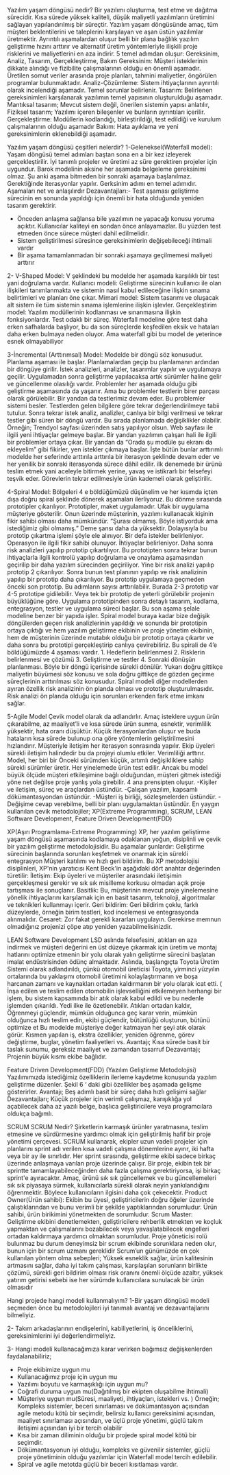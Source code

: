 Yazılım yaşam döngüsü nedir?
Bir yazılımı oluşturma, test etme ve dağıtma sürecidir. Kısa sürede yüksek kaliteli, düşük maliyetli yazılımların üretimini sağlayan yapılandırılmış bir süreçtir. Yazılım yaşam döngüsünde amaç, tüm müşteri beklentilerini ve taleplerini karşılayan ve aşan üstün yazılımlar üretmektir. Ayrıntılı aşamalardan oluşur  belli bir plana bağlılık yazılım geliştirme hızını arttırır ve alternatif üretim yöntemleriyle ilişkili proje risklerini ve maliyetlerini en aza indirir. 5 temel adımdan oluşur: Gereksinim, Analiz, Tasarım, Gerçekleştirme, Bakım
Gereksinim: Müşteri isteklerinin dikkate alındığı ve fizibilite çalışmalarının olduğu en önemli aşamadır. Üretilen somut veriler arasında proje planları, tahmini maliyetler, öngörülen programlar bulunmaktadır.
Analiz-Çözümleme: Sistem ihtiyaçlarının ayrıntılı olarak incelendiği aşamadır. Temel sorunlar belirlenir.
Tasarım: Belirlenen gereksinimleri karşılanarak yazılımın temel yapısının oluşturulduğu aşamadır. Mantıksal tasarım; Mevcut sistem değil, önerilen sistemin yapısı anlatılır,
Fiziksel tasarım; Yazılımı içeren bileşenler ve bunların ayrıntıları içerilir.
Gerçekleştirme: Modüllerin kodlandığı, birleştirildiği, test edildiği ve kurulum çalışmalarının olduğu aşamadır 
Bakım: Hata ayıklama ve yeni gereksinimlerin eklenebildiği aşamadır.

Yazılım yaşam döngüsü çeşitleri nelerdir?
1-Geleneksel(Waterfall model): Yaşam döngüsü temel adımları baştan sona en a bir kez izleyerek gerçekleştirilir. İyi tanımlı projeler ve üretimi az süre gerektiren projeler için uygundur. Barok modelinin aksine her aşamada belgeleme gereksinimi olmaz. Şu anki aşama bitmeden bir sonraki aşamaya başlanılmaz. Gerektiğinde iterasyonlar yapılır. Gerksinim adımı en temel adımıdır. Aşamaları net ve anlaşılırdır
Dezavantajları:- Test aşaması geliştirme sürecinin en sonunda yapıldığı için önemli bir hata olduğunda yeniden tasarım gerektirir.
-	Önceden anlaşma sağlansa bile yazılımın ne yapacağı konusu yoruma açıktır. Kullanıcılar kaliteyi en sondan önce anlayamazlar. Bu yüzden test etmeden önce sürece müşteri dahil edilmelidir.
-	Sistem geliştirilmesi süresince gereksinimlerin değişebileceği ihtimali vardır
-	Bir aşama tamamlanmadan bir sonraki aşamaya geçilmemesi maliyeti arttırır

2- V-Shaped Model: 
V şeklindeki bu modelde her aşamada karşılıklı bir test yani doğrulama vardır.
Kullanıcı modeli: Geliştirme sürecinin kullanıcı ile olan ilişkileri tanımlanmakta ve sistemin nasıl kabul edileceğine ilişkin sınama belirtimleri ve planları öne çıkar.
Mimari model: Sistem tasarımı ve oluşacak alt sistem ile tüm sistemin  sınama  işlemlerine ilişkin işlevler.
Gerçekleştirim model: Yazılım modüllerinin kodlanması ve sınanmasına ilişkin fonksiyonlardır.
Test odaklı bir süreç. Waterfall modeline göre test daha erken safhalarda başlıyor, bu da son süreçlerde keşfedilen eksik ve hataları daha erken bulmaya neden oluyor. Ama waterfall gibi bu model de yeterince esnek olmayabiliyor

3-İncremental (Arttırımsal) Model:
Modelde bir döngü söz konusudur. Planlama aşaması ile başlar. Planlamalardan geçip bu planlamanın ardından bir döngüye girilir. İstek analizleri, analizler, tasarımlar yapılır ve uygulamaya geçilir.  Uygulamadan sonra geliştirme yapılacaksa artık sürümler haline gelir ve güncellenme olasılığı vardır. Problemler her aşamada olduğu gibi geliştirme aşamasında da yaşanır. Ama bu problemler testlerin birer parçası olarak görülebilir. Bir yandan da testlerimiz devam eder. Bu problemler sistemi besler. Testlerden gelen bilgilere göre tekrar değerlendirilmeye tabii tutulur. Sonra tekrar istek analiz, analizler, canlıya bir bilgi verilmesi ve tekrar testler gibi süren bir döngü vardır. Bu sırada planlamada değişiklikler olabilir.
Örneğin;  Trendyol sayfası üzerinden satış yapılıyor olsun. Web sayfası ile ilgili yeni ihtiyaçlar gelmeye başlar. Bir yandan yazılımın çalışan hali ile ilgili bir problemler ortaya çıkar. Bir yandan da “Orada şu modüle şu ekranı da ekleyelim” gibi fikirler, yen istekler çıkmaya başlar. İşte bütün bunlar arttırımlı modelde her seferinde arttırıla arttırıla bir iterasyon şeklinde devam eder ve her yenilik bir sonraki iterasyonda sürece dâhil edilir.
ilk denemede bir ürünü teslim etmek yani aceleyle bitirmek yerine, yavaş ve istikrarlı bir felsefeyi teşvik eder. Görevlerin tekrar edilmesiyle ürün kademeli olarak geliştirilir.

4-Spiral Model:
Bölgeleri 4 e böldüğümüzü düşünelim ve her kısımda içten dışa doğru spiral şeklinde dönerek aşamaları ilerliyoruz. Bu dönme sırasında prototipler çıkarılıyor. Prototipler, maket uygulamadır. Ufak bir uygulama müşteriye gösterilir. Onun üzerinde müşterinin, yazılımı kullanacak kişinin fikir sahibi olması daha mümkündür. “Şurası olmamış. Böyle istiyorduk ama istediğimiz gibi olmamış.” Deme şansı daha da yüksektir. Dolayısıyla bu prototip çıkartma işlemi şöyle ele alınıyor. Bir defa istekler belirleniyor. Operasyon ile ilgili fikir sahibi olunuyor. İhtiyaçlar belirleniyor. Daha sonra risk analizleri yapılıp prototip çıkartılıyor. Bu prototipten sonra tekrar bunun ihtiyaçlarla ilgili kontrolü yapılıp doğrulama ve onaylama aşamasından geçirilip bir daha yazılım sürecinden geçiriliyor. Yine bir risk analizi yapılıp prototip 2 çıkarılıyor. Sonra bunun test planının yapılıp ve risk analizinin yapılıp bir prototip daha çıkarılıyor. Bu prototip uygulamaya geçmeden önceki son prototip. Bu adımların sayısı arttırılabilir. Burada 2-3 prototip var 4-5 prototipe gidilebilir. Veya tek bir prototip de yeterli görülebilir projenin büyüklüğüne göre. Uygulama prototipinden sonra detaylı tasarım, kodlama, entegrasyon, testler ve uygulama süreci başlar. Bu son aşama şelale modeline benzer bir yapıda işler. Spiral model buraya kadar bize değişik döngülerden geçen risk analizlerinin yapıldığı ve sonunda bir prototipin ortaya çıktığı ve hem yazılım geliştirme ekibinin ve proje yönetim ekibinin, hem de müşterinin üzerinde mutabık olduğu bir prototip ortaya çıkartır ve daha sonra bu prototipi gerçekleştirip canlıya çevirebiliriz. Bu spirali de 4’e böldüğümüzde 4 aşaması vardır. 1. Hedeflerin belirlenmesi 2. Risklerin belirlenmesi ve çözümü 3. Geliştirme ve testler 4. Sonraki dönüşün planlanması. Böyle bir döngü içerisinde sürekli dönülür. Yukarı doğru gittikçe maliyetin büyümesi söz konusu ve sola doğru gittikçe de gözden geçirme süreçlerinin arttırılması söz konusudur. Spiral modeli diğer modellerden ayıran özellik risk analizinin ön planda olması ve prototip oluşturulmasıdır. Risk analizi ön planda olduğu için sorunları erkenden fark etme imkanı sağlar.

5-Agile Model
Çevik model olarak da adlandırlır. Amaç isteklere uygun ürün çıkarabilme, az maaliyet’li ve kısa sürede ürün sunma, esnektir, verimlilik yüksektir,  hata oranı düşüktür.
Küçük iterasyonlardan oluşur ve buda hataların kısa sürede bulunup ona göre yöntemlerin geliştirilmesini hızlandırır. Müşteriyle iletişim her iterasyon sonrasında yapılır. Ekip üyeleri sürekli iletişim halindedir bu da projeyi olumlu etkiler. Verimliliği arttırır. Model, her biri bir Önceki sürümden küçük, artımlı değişikliklere sahip sürekli sürümler üretir. Her yinelemede ürün test edilir. Ancak bu model büyük ölçüde müşteri etkileşimine bağlı olduğundan, müşteri gitmek istediği yöne net değilse proje yanlış yola girebilir. 4 ana prensipten oluşur.
-Kişiler ve iletişim, süreç ve araçlardan üstündür.
-Çalışan yazılım, kapsamlı dökümantasyondan üstündür.
-Müşteri iş birliği, sözleşmelerden üstündür.
-Değişime cevap verebilme, belli bir planı uygulamaktan üstündür.
En yaygın kullanılan  çevik metodolojiler; XP(Extreme Programming), SCRUM, LEAN Software Development, Feature Driven Development(FDD)

XP(Aşırı Programlama-Extreme Programming)
XP, her yazılım geliştirme yaşam döngüsü aşamasında kodlamaya odaklanan yoğun, disiplinli ve çevik bir yazılım geliştirme metodolojisidir. Bu aşamalar şunlardır: Geliştirme sürecinin başlarında sorunları keşfetmek ve onarmak için sürekli entegrasyon Müşteri katılımı ve hızlı geri bildirim. Bu XP metodolojisi disiplinleri, XP'nin yaratıcısı Kent Beck'in aşağıdaki dört anahtar değerinden türetilir: İletişim: Ekip üyeleri ve müşteriler arasındaki iletişimin gerçekleşmesi gerekir ve sık sık misilleme korkusu olmadan açık proje tartışması ile sonuçlanır. Basitlik: Bu, müşterinin mevcut proje yinelemesine yönelik ihtiyaçlarını karşılamak için en basit tasarım, teknoloji, algoritmalar ve teknikleri kullanmayı içerir. Geri bildirim: Geri bildirim çoklu, farklı düzeylerde, örneğin birim testleri, kod incelemesi ve entegrasyonda alınmalıdır. Cesaret: Zor fakat gerekli kararları uygulayın. Gerekirse memnun olmadığınız projenizi çöpe atıp yeniden yazabilmelisinizdir.

LEAN Software Development
LSD aslında felsefesini, atıkları en aza indirmek ve müşteri değerini en üst düzeye çıkarmak için üretim ve montaj hatlarını optimize etmenin bir yolu olarak yalın geliştirme sürecini başlatan imalat endüstrisinden ödünç almaktadır. Aslında, başlangıçta Toyota Üretim Sistemi olarak adlandırıldı, çünkü otomobil üreticisi Toyota, yirminci yüzyılın ortalarında bu yaklaşımı otomobil üretimini kolaylaştırmanın ve boşa harcanan zamanı ve kaynakları ortadan kaldırmanın bir yolu olarak icat etti. ( İnşa edilen ve teslim edilen otomobilin işlevselliğini etkilemeyen herhangi bir işlem, bu sistem kapsamında bir atık olarak kabul edildi ve bu nedenle işlemden çıkarıldı. 
Yedi ilke ile özetlenebilir.
Atıkları ortadan kaldır, Öğrenmeyi güçlendir, mümkün olduğunca geç karar verin, mümkün olduğunca hızlı teslim edin, ekibi güçlendir, bütünlüğü oluşturun, bütünü optimize et
Bu modelde müşteriye değer katmayan her şeyi atık olarak görür. Kısmen yapılan iş, ekstra özellikler, yeniden öğrenme, görev değiştirme, buglar, yönetim faaliyetleri vs.
Avantajı; Kısa sürede basit bir taslak sunumu, gereksiz maaliyet ve zamandan tasarruf
Dezavantajı; Projenin büyük kısmı ekibe bağlıdır.

Feature Driven Development(FDD)
(Yazılım Geliştirme Metodolojisi)
 Yazılımımızda istediğimiz özelliklerin ilerleme kaydetme konusunda yazılım geliştirme düzenler. Şekil 6 ‘ daki gibi özellikler beş aşamada gelişme gösterirler.
Avantajı; Beş adımlı basit bir süreç daha hızlı gelişimi sağlar
Dezavantajları; Küçük projeler için verimli çalışmaz, karışıklığa yol açabilecek daha az yazılı belge, başlıca geliştiricilere veya programcılara oldukça bağımlı.

SCRUM
SCRUM Nedir?
Şirketlerin karmaşık ürünler yaratmasına, teslim etmesine ve sürdürmesine yardımcı olmak için geliştirilmiş hafif bir proje yönetimi çerçevesi. SCRUM kullanarak, ekipler uzun vadeli projeler için planlarını sprint adı verilen kısa vadeli çalışma dönemlerine ayırır, iki hafta veya bir ay ile sınırlıdır. Her sprint sırasında, geliştirme ekibi sadece birkaç üzerinde anlaşmaya varılan proje üzerinde çalışır. Bir proje, ekibin tek bir sprintte tamamlayabileceğinden daha fazla çalışma gerektiriyorsa, işi birkaç sprint'e ayıracaktır. Amaç, ürünü sık sık güncellemek ve bu güncellemeleri sık sık piyasaya sürmek, kullanıcılarla sürekli olarak neyin yankılandığını öğrenmektir. Böylece kullanıcıların ilgisini daha çok çekecektir.
Product Owner(Ürün sahibi): Ekibin bu üyesi, geliştiricilerin doğru öğeler üzerinde çalıştıklarından ve bunu verimli bir şekilde yaptıklarından sorumludur. Ürün sahibi, ürün birikimini yönetmekten de sorumludur. 
Scrum Master:  Geliştirme ekibini denetlemekten, geliştiricilere rehberlik etmekten ve koçluk yapmaktan ve çalışmalarını bozabilecek veya yavaşlatabilecek engelleri ortadan kaldırmaya yardımcı olmaktan sorumludur.
Proje yöneticisi rolü bulunmaz bu durum deneyimsiz bir scrum ekibinde sorunklara neden olur, bunun için bir scrum uzmanı gereklidir
Scrum’un günümüzde en çok kullanılan yöntem olma sebepleri; Yüksek esneklik sağlar, ürün kalitesinin artmasını sağlar, daha iyi takım çalışması,  karşılaşılan sorunların birlikte çözümü, sürekli geri bildirim olması risk oranını önemli ölçüde azaltır, yüksek yatırım getirisi sebebi ise her sürümde kullanıcılara sunulacak bir ürün olmasıdır

Hangi projede hangi modeli kullanmalıyım?
1-Bir yaşam döngüsü modeli seçmeden önce bu metodolojileri iyi tanımalı avantaj ve dezavantajlarını bilmeliyiz.

2- Takım arkadaşlarının endişelerini, kabiliyetlerini, iş önceliklerini, gereksinimlerini iyi değerlendirmeliyiz.

3- Hangi modeli kullanacağımıza karar verirken bağımsız değişkenlerden faydalanabiliriz;
-	Proje ekibimize uygun mu
-	Kullanacağımız proje için uygun mu
-	Yazılımı boyutu ve karmaşıklığı için uygun mu?
-	Coğrafi duruma uygun mu(Dağıtılmış bir ekipten oluşabilme ihtimali)
-	Müşteriye uygun mu(Süresi, maaliyeti, ihtiyaçları, istekleri vs. )
Örneğin; Kompleks sistemler, beceri sınırlaması ve dokümantasyon açısından agile metodu kötü bir seçimdir, belirsiz kullanıcı gereksinimi açısından, maaliyet sınırlaması açısından, ve üçlü proje yönetimi, güçlü takım iletişimi açısından iyi bir tercih olabilir
-	Kısa bir zaman diliminin olduğu bir projede spiral model kötü bir seçimdir.
-	Dökümantasyonun iyi olduğu, kompleks ve güvenilir sistemler, güçlü proje yönetiminin olduğu yazılımlar için Waterfall model tercih edilebilir.
-	Spiral ve agile metotda güçlü bir beceri kısıtlaması vardır.
